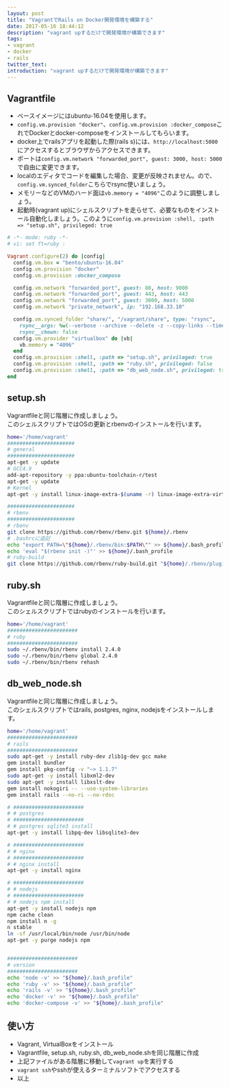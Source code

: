 ```yaml
---
layout: post
title: "VagrantでRails on Docker開発環境を構築する"
date: 2017-05-16 18:44:12
description: "vagrant upするだけで開発環境が構築できます"
tags: 
- vagrant
- docker
- rails
twitter_text:
introduction: "vagrant upするだけで開発環境が構築できます"
---
```


## Vagrantfile
* ベースイメージにはubuntu-16.04を使用します。
* `config.vm.provision "docker"`、`config.vm.provision :docker_compose`これでDockerとdocker-composeをインストールしてもらいます。
* docker上でrailsアプリを起動した際(rails s)には、`http://localhost:5000`にアクセスするとブラウザからアクセスできます。
* ポートは`config.vm.network "forwarded_port", guest: 3000, host: 5000`で自由に変更できます。
* localのエディタでコードを編集した場合、変更が反映されません。ので、`config.vm.synced_folder`こちらでrsync使いましょう。
* メモリーなどのVMのハード面は`vb.memory = "4096"`このように調整しましょう。
* 起動時(vagrant up)にシェルスクリプトを走らせて、必要なものをインストール自動化しましょう。このように`config.vm.provision :shell, :path => "setup.sh", privileged: true`

```rb
# -*- mode: ruby -*-
# vi: set ft=ruby :

Vagrant.configure(2) do |config|
  config.vm.box = "bento/ubuntu-16.04"
  config.vm.provision "docker"
  config.vm.provision :docker_compose

  config.vm.network "forwarded_port", guest: 80, host: 9000
  config.vm.network "forwarded_port", guest: 443, host: 443
  config.vm.network "forwarded_port", guest: 3000, host: 5000
  config.vm.network "private_network", ip: "192.168.33.10"

  config.vm.synced_folder "share/", "/vagrant/share", type: "rsync",
    rsync__args: %w(--verbose --archive --delete -z --copy-links --times),
    rsync__chown: false
  config.vm.provider "virtualbox" do |vb| 
    vb.memory = "4096"
  end
  config.vm.provision :shell, :path => "setup.sh", privileged: true
  config.vm.provision :shell, :path => "ruby.sh", privileged: false
  config.vm.provision :shell, :path => "db_web_node.sh", privileged: true  
end
```

## setup.sh
Vagrantfileと同じ階層に作成しましょう。  
このシェルスクリプトではOSの更新とrbenvのインストールを行います。

```bash
home='/home/vagrant'
######################
# general
######################
apt-get -y update
# GCC4.9
add-apt-repository -y ppa:ubuntu-toolchain-r/test
apt-get -y update
# Kernel
apt-get -y install linux-image-extra-$(uname -r) linux-image-extra-virtual

######################
# rbenv
######################
# rbenv
git clone https://github.com/rbenv/rbenv.git ${home}/.rbenv
# .bashrcに追記
echo "export PATH=\"${home}/.rbenv/bin:$PATH\"" >> ${home}/.bash_profile
echo 'eval "$(rbenv init -)"' >> ${home}/.bash_profile
# ruby-build
git clone https://github.com/rbenv/ruby-build.git "${home}/.rbenv/plugins/ruby-build"
```

## ruby.sh
Vagrantfileと同じ階層に作成しましょう。  
このシェルスクリプトではrubyのインストールを行います。

```bash
home='/home/vagrant'
#######################
# ruby
#######################
sudo ~/.rbenv/bin/rbenv install 2.4.0
sudo ~/.rbenv/bin/rbenv global 2.4.0
sudo ~/.rbenv/bin/rbenv rehash
```

## db_web_node.sh
Vagrantfileと同じ階層に作成しましょう。  
このシェルスクリプトではrails, postgres, nginx, nodejsをインストールします。

```bash
home='/home/vagrant'
#######################
# rails
#######################
sudo apt-get -y install ruby-dev zlib1g-dev gcc make
gem install bundler
gem install pkg-config -v "~> 1.1.7"
sudo apt-get -y install libxml2-dev
sudo apt-get -y install libxslt-dev
gem install nokogiri -- --use-system-libraries
gem install rails --no-ri --no-rdoc 

# #######################
# # postgres
# #######################
# # postgres sqlite3 install
apt-get -y install libpq-dev libsqlite3-dev

# #######################
# # nginx
# #######################
# # nginx install
apt-get -y install nginx

# #######################
# # nodejs
# #######################
# # nodejs npm install
apt-get -y install nodejs npm
npm cache clean
npm install n -g
n stable
ln -sf /usr/local/bin/node /usr/bin/node
apt-get -y purge nodejs npm


#######################
# version
#######################
echo 'node -v' >> "${home}/.bash_profile"
echo 'ruby -v' >> "${home}/.bash_profile"
echo 'rails -v' >> "${home}/.bash_profile"
echo 'docker -v' >> "${home}/.bash_profile"
echo 'docker-compose -v' >> "${home}/.bash_profile"
```

## 使い方
* Vagrant, VirtualBoxをインストール
* Vagrantfile, setup.sh, ruby.sh, db_web_node.shを同じ階層に作成
* 上記ファイルがある階層に移動して`vagrant up`を実行する
* `vagrant ssh`やsshが使えるターミナルソフトでアクセスする
* 以上